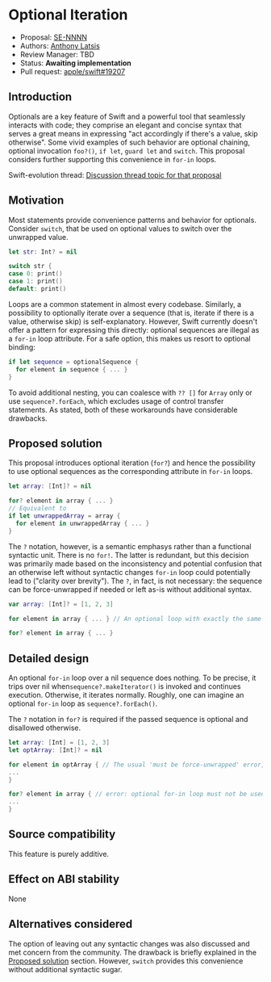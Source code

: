 # Optional Iteration

* Proposal: [SE-NNNN](NNNN-filename.md)
* Authors: [Anthony Latsis](https://github.com/AnthonyLatsis)
* Review Manager: TBD
* Status: **Awaiting implementation**
* Pull request: [apple/swift#19207](https://github.com/apple/swift/pull/19207)

## Introduction

Optionals are a key feature of Swift and a powerful tool that seamlessly interacts with code; they comprise an elegant and concise syntax that serves a great means in expressing "act accordingly if there's a value, skip otherwise".
Some vivid examples of such behavior are optional chaining, optional invocation `foo?()`, `if let`, `guard let` and `switch`. This proposal considers further supporting this convenience in `for-in` loops.

Swift-evolution thread: [Discussion thread topic for that proposal](https://forums.swift.org/t/another-try-at-allowing-optional-iteration/14376?u=anthonylatsis)

## Motivation

Most statements provide convenience patterns and behavior for optionals. Consider `switch`, that be used on optional values to switch over the unwrapped value.

```swift
let str: Int? = nil

switch str {
case 0: print()
case 1: print()
default: print()
```

Loops are a common statement in almost every codebase. Similarly, a possibility to optionally iterate over a sequence (that is, iterate if there is a value, otherwise skip) is self-explanatory. However, Swift currently doesn't offer a pattern for expressing this directly: optional sequences are illegal as a `for-in` loop attribute. For a safe option, this makes us resort to optional binding:

```swift
if let sequence = optionalSequence {
  for element in sequence { ... }
}
```

To avoid additional nesting, you can coalesce with `?? []` for `Array` only or use `sequence?.forEach`, which excludes usage of control transfer statements. As stated, both of these workarounds have considerable drawbacks.

## Proposed solution

This proposal introduces optional iteration (`for?`) and hence the possibility to use optional sequences as the corresponding attribute in `for-in` loops. 

``` swift 
let array: [Int]? = nil

for? element in array { ... }
// Equivalent to
if let unwrappedArray = array {
  for element in unwrappedArray { ... }
}
```

The `?` notation, however, is a semantic emphasys rather than a functional syntactic unit. There is no `for!`. The latter is redundant, but this decision was primarily made based on the inconsistency and potential confusion that an otherwise left without syntactic changes `for-in` loop could potentially lead to ("clarity over brevity"). The `?`, in fact, is not necessary: the sequence can be force-unwrapped if needed or left as-is without additional syntax.

``` swift
var array: [Int]? = [1, 2, 3]

for element in array { ... } // An optional loop with exactly the same syntax is considered a source of confusion

for? element in array { ... }

```

## Detailed design

An optional `for-in` loop over a nil sequence does nothing. To be precise, it trips over nil when`sequence?.makeIterator()` is invoked and continues execution. Otherwise, it iterates normally. Roughly, one can imagine an optional `for-in` loop as `sequence?.forEach()`.

The `?` notation in `for?` is required if the passed sequence is optional and disallowed otherwise.
```swift
let array: [Int] = [1, 2, 3]
let optArray: [Int]? = nil

for element in optArray { // The usual 'must be force-unwrapped' error, but with the preffered fixit to use 'for?' 
...
}

for? element in array { // error: optional for-in loop must not be used on a non-optional sequence of type '[Int]'
...
}
```

## Source compatibility

This feature is purely additive.

## Effect on ABI stability

None

## Alternatives considered

The option of leaving out any syntactic changes was also discussed and met concern from the community. The drawback is briefly explained in the [Proposed solution](#proposed-solution) section. However, `switch` provides this convenience without additional syntactic sugar.

